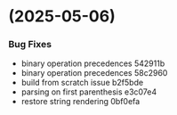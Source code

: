 #  (2025-05-06)


### Bug Fixes

* binary operation precedences 542911b
* binary operation precedences 58c2960
* build from scratch issue b2f5bde
* parsing on first parenthesis e3c07e4
* restore string rendering 0bf0efa



